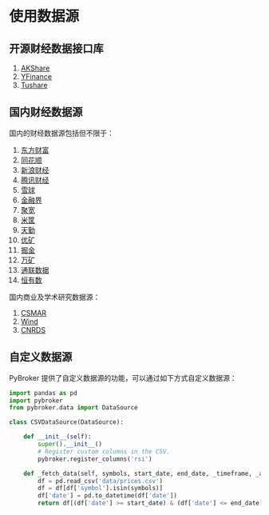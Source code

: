 # 使用数据源

## 开源财经数据接口库

1. [AKShare](https://akshare.akfamily.xyz)
2. [YFinance](https://github.com/ranaroussi/yfinance/)
3. [Tushare](https://tushare.pro/)

## 国内财经数据源

国内的财经数据源包括但不限于：

1. [东方财富](https://www.eastmoney.com/)
2. [同花顺](https://www.10jqka.com.cn/)
3. [新浪财经](https://finance.sina.com.cn/)
4. [腾讯财经](https://finance.qq.com/)
5. [雪球](https://xueqiu.com/)
6. [金融界](https://www.jrj.com.cn/)
7. [聚宽](https://www.joinquant.com/)
8. [米筐](https://www.ricequant.com/)
9. [天勤](https://www.shinnytech.com/tensentq)
10. [优矿](https://uqer.io/home/)
11. [掘金](https://www.myquant.cn/)
12. [万矿](https://www.wmcloud.com/)
13. [通联数据](https://www.allinfinance.com/)
14. [恒有数](https://udata.hs.net/)

国内商业及学术研究数据源：

1. [CSMAR](https://data.csmar.com/)
2. [Wind](https://www.wind.com.cn/)
3. [CNRDS](https://www.cnrds.com/)

## 自定义数据源

PyBroker 提供了自定义数据源的功能，可以通过如下方式自定义数据源：

```python
import pandas as pd
import pybroker
from pybroker.data import DataSource

class CSVDataSource(DataSource):

    def __init__(self):
        super().__init__()
        # Register custom columns in the CSV.
        pybroker.register_columns('rsi')

    def _fetch_data(self, symbols, start_date, end_date, _timeframe, _adjust):
        df = pd.read_csv('data/prices.csv')
        df = df[df['symbol'].isin(symbols)]
        df['date'] = pd.to_datetime(df['date'])
        return df[(df['date'] >= start_date) & (df['date'] <= end_date)]
```